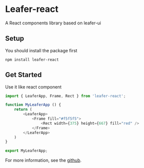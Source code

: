 # Leafer-react
A React components library based on leafer-ui

## Setup
You should install the package first
```
npm install leafer-react
```

## Get Started
Use it like react component
```javascript
import { LeaferApp, Frame, Rect } from 'leafer-react';

function MyLeaferApp () {
    return (
        <LeaferApp>
            <Frame fill="#f5f5f5">
                <Rect width={375} height={667} fill="red" />
            </Frame>
        </LeaferApp>
    )
}

export MyLeaferApp;
```


For more information, see the [github](https://github.com/Dolashink/leafer-react).
